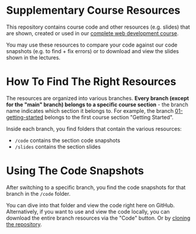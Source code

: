 

# Supplementary Course Resources

This repository contains course code and other resources (e.g. slides) that are shown, created or used in our [complete web development course](https://acad.link/web-dev).

You may use these resources to compare your code against our code snapshots (e.g. to find + fix errors) or to download and view the slides shown in the lectures.

# How To Find The Right Resources

The resources are organized into various branches. **Every branch (except for the "main" branch) belongs to a specific course section** - the branch name indicates which section it belongs to. For example, the branch [01-getting-started](/academind/100-days-of-web-development/tree/01-getting-started) belongs to the first course section "Getting Started".

Inside each branch, you find folders that contain the various resources:

- `/code` contains the section code snapshots 
- `/slides` contains the section slides

# Using The Code Snapshots

After switching to a specific branch, you find the code snapshots for that branch in the `/code` folder.

You can dive into that folder and view the code right here on GitHub. Alternatively, if you want to use and view the code locally, you can download the entire branch resources via the "Code" button. Or by [cloning the repository](https://docs.github.com/en/repositories/creating-and-managing-repositories/cloning-a-repository).
